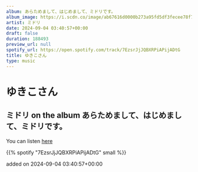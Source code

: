 ```yaml
---
album: あらためまして、はじめまして、ミドリです。
album_image: https://i.scdn.co/image/ab67616d0000b273a95fd5df3fecee78f771111c
artist: ミドリ
date: 2024-09-04 03:40:57+00:00
draft: false
duration: 188493
preview_url: null
spotify_url: https://open.spotify.com/track/7EzsrJjJQBXRPiAPijADtG
title: ゆきこさん
type: music
---
```



# ゆきこさん

## ミドリ on the album あらためまして、はじめまして、ミドリです。

You can listen [here](https://open.spotify.com/track/7EzsrJjJQBXRPiAPijADtG)

{{% spotify "7EzsrJjJQBXRPiAPijADtG" small %}}

added on 2024-09-04 03:40:57+00:00